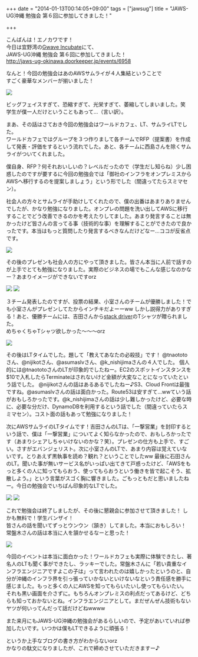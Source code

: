 +++
date = "2014-01-13T00:14:05+09:00"
tags = ["jawsug"]
title = "JAWS-UG沖縄 勉強会 第６回に参加してきました！"

+++

こんばんは！エノカワです！  
今日は宜野湾の[Gwave Incubate](http://www.gbic.jp/incubate/)にて、  
JAWS-UG沖縄 勉強会 第６回に参加してきました！  
http://jaws-ug-okinawa.doorkeeper.jp/events/6958  


なんと！今回の勉強会はあのAWSサムライが４人集結ということで  
すごく豪華なメンバーが揃いました！

<img src="/images/samurai.jpg">

ビッグフェイスすぎて、恐縮すぎて、光栄すぎて、萎縮してしまいました。笑  
学生が僕一人だけということもあって...（言い訳）。


まあ、その話はさておき今回の勉強会はワールドカフェ、LT、サムライLTでした。  
ワールドカフェではグループを３つ作りまして各チームでRFP（提案書）を作成して発表・評価をするという流れでした。あと、各チームに西島さんを除くサムライがついてくれました。


僕自身、RFP？何それおいしいの？レベルだったので（学生だし知らね）少し困惑したのですが要するに今回の勉強会では「御社のインフラをオンプレミスからAWSへ移行するのを提案しましょう」という形でした（間違ってたらスミマセン）。


社会人の方々とサムライが手助けしてくれたので、僕の出番はあまりありませんでしたが、かなり勉強になりました。オンプレの問題を洗い出してAWSに移行することでどう改善できるのかを考えたりしてました。あまり発言することは無かったけど皆さんの言ってる事（技術的な事）を理解することができたので良かったです。本当はもっと質問したり発言するべきなんだけどなー...ココが反省点です。

<img src="/images/work1.jpg">

その後のプレゼンも社会人の方にやって頂きました。皆さん本当に人前で話すのが上手でとても勉強になりました。実際のビジネスの場でもこんな感じなのかなー？あまりイメージができないですorz


<img src="/images/presentation1.jpg">

<img src="/images/presentation2.jpg">


３チーム発表したのですが、投票の結果、小室さんのチームが優勝しました！でも小室さんがプレゼンしてたからインチキだよーーww しかし説得力がありすぎる！あと、優勝チームには、吉田さんから[stack driver](http://www.stackdriver.com/)のTシャツが贈られました。  
めちゃくちゃTシャツ欲しかった〜〜〜orz

<img src="/images/tshirt.jpg">


その後はLTタイムでした。題して「教えてあなたの必殺技」です！
@tnaototoさん、@nijikotさん、@asumaslvさん、@k_nishijimaさんの４人でした。
個人的には@tnaototoさんのLTが印象的でしたねー。EC2のスポットインスタンスを$10で入札したらTerminateはされないけど金額が大変なことになっていたという話でした。
@nijikotさんの話はあるあるでしたねー♪S3、Cloud Frontは最強ですね。@asumaslvさんの話は面白かった。Route53は安すぎて...wwていう話がおもしろかったです。@k_nishijimaさんの話は少し難しかったけど、必要な時に、必要な分だけ、DynamoDBを利用するという話でした（間違っていたらスミマセン）。コスト面の話もあって勉強になりました！


次にAWSサムライのLTタイムです！吉田さんのLTは、「一撃営業」を封印するという話で、僕は「一撃営業」についてよく知らなかったので、おもしろかったです（あまりシェアしちゃいけないのかな？笑）。プレゼンの仕方も上手で、すごい。さすがエバンジェリスト。次に小室さんのLTで、あまり内容は覚えていないです。とりあえず黒執事を読め？観れ？ということでしたww 最後に石田さんのLT。聞いた事が無いサービス名がいっぱい出てきて戸惑ったけど、「AWSをもっと多くの人に知ってもらおう、使ってもらおうという働きを皆で起こそう、拡散しよう。」という言葉がスゴく胸に響きました。ごもっともだと思いましたねー。今日の勉強会でいちばん印象的なLTでした。


<img src="/images/komurosan.jpg">

<img src="/images/ishidasan.jpg">


これで勉強会は終了しましたが、その後に懇親会に参加させて頂きました！
しかも無料で！学生バンザイ！  
皆さんの話を聞いてずっとウンウン（頷き）してました。本当におもしろい！
常盤木さんの話は本当に人を頷かせるなーと思った！

<img src="/images/konshinkai.jpg">


今回のイベントは本当に面白かった！ワールドカフェも実際に体験できたし、著名人のLTも聞く事ができたし、ラッキーでした。常盤木さんに「若い貴重なインフラエンジニアですよこの子は」って言われたのは嬉しかったというのと、自分が沖縄のインフラ界を引っ張っていかないといけないなという責任感を勝手に感じました。もっと多くの人にAWSを知ってもらいたいし使ってもらいたい。それも黒い画面を介さずに。もちろんオンプレミスの利点だってあるけど、どちらも知っておかないとね。インフラエンジニアとして。まだぜんぜん技術もないヤツが何いってんだって話だけどねwwww


また来月にもJAWS-UG沖縄の勉強会があるらしいので、予定があいていれば参加したいです。いつかは僕もLTできるように頑張る！


というか上手なブログの書き方がわからないorz  
かなりの駄文になりましたが、これで締めさせていただきますー♪
